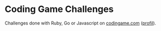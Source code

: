 # Coding Game Challenges

Challenges done with Ruby, Go or Javascript on [codingame.com](https://www.codingame.com/home) ([profil](https://www.codingame.com/profile/2eb82043e576d45d990da7610b3c68d34129103)).